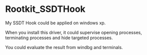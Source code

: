# Rootkit_SSDTHook

My SSDT Hook could be applied on windows xp.

When you install this driver, it could supervise opening processes, terminating processes and hide targeted processes.

You could evaluate the result from windbg and terminals.
